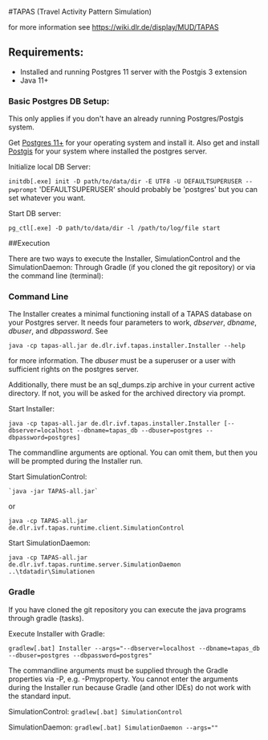 #TAPAS (Travel Activity Pattern Simulation)

for more information see https://wiki.dlr.de/display/MUD/TAPAS

## Requirements: 
 - Installed and running Postgres 11 server with the Postgis 3 extension
 - Java 11+
 
### Basic Postgres DB Setup:

This only applies if you don't have an already running Postgres/Postgis system. 
 
 Get [Postgres 11+](https://www.postgresql.org/) for your operating system and install it. 
 Also get and install [Postgis](https://postgis.net/install/) for your system where installed the postgres server. 


Initialize local DB Server:

  `initdb[.exe] init -D path/to/data/dir -E UTF8 -U DEFAULTSUPERUSER --pwprompt`
  'DEFAULTSUPERUSER' should probably be 'postgres' but you can set whatever you want. 
  
Start DB server: 

    pg_ctl[.exe] -D path/to/data/dir -l /path/to/log/file start
    


##Execution  

There are two ways to execute the Installer, SimulationControl and the SimulationDaemon: Through Gradle (if you
 cloned the git repository) or via the command line (terminal):
 
### Command Line
 
The Installer creates a minimal functioning install of a TAPAS database on your Postgres server. It needs four
parameters to work, _dbserver_, _dbname_, _dbuser_, and _dbpassword_. See 

    java -cp tapas-all.jar de.dlr.ivf.tapas.installer.Installer --help

   
for more information. The _dbuser_ must be a superuser or a user with
sufficient rights on the postgres server. 
 
Additionally, there must be an sql_dumps.zip archive in your
current active directory. If not, you will be asked for the archived directory via prompt.
 
Start Installer:

    java -cp tapas-all.jar de.dlr.ivf.tapas.installer.Installer [--dbserver=localhost --dbname=tapas_db --dbuser=postgres --dbpassword=postgres]

The commandline arguments are optional. You can omit them, but then you will be prompted during the Installer run.
 

Start SimulationControl:

    `java -jar TAPAS-all.jar`
    
or

    java -cp TAPAS-all.jar de.dlr.ivf.tapas.runtime.client.SimulationControl
 
Start SimulationDaemon: 

    java -cp TAPAS-all.jar de.dlr.ivf.tapas.runtime.server.SimulationDaemon ..\tdatadir\Simulationen

### Gradle

If you have cloned the git repository you can execute the java programs through gradle (tasks).

Execute Installer with Gradle: 

    gradlew[.bat] Installer --args="--dbserver=localhost --dbname=tapas_db --dbuser=postgres --dbpassword=postgres"
 
The commandline arguments must be supplied through the Gradle properties via -P, e.g. -Pmyproperty. You cannot enter
 the arguments during the Installer run because Gradle (and other IDEs) do not work with the standard input.
 
SimulationControl: `gradlew[.bat] SimulationControl`
 
SimulationDaemon:  `gradlew[.bat] SimulationDaemon --args=""`
 
